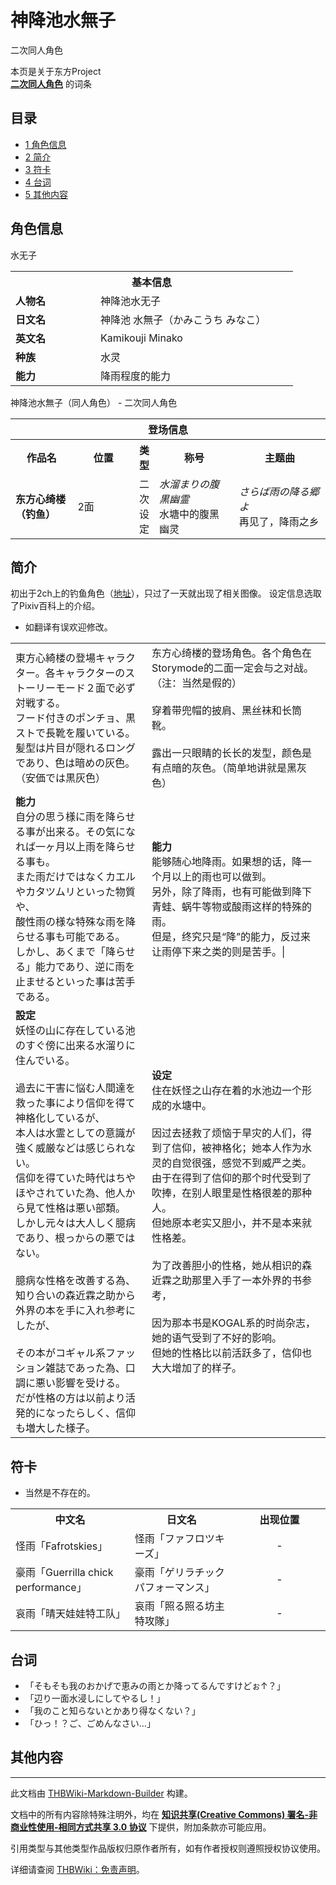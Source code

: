 # 神降池水無子

<!-- source html: G:\repos\THBWiki-Markdown-Builder\THBWikiMarkdown\Temp\main\b\b0\ns0%3A%E7%A5%9E%E9%99%8D%E6%B1%A0%E6%B0%B4%E7%84%A1%E5%AD%90.html -->

二次同人角色

本页是关于东方Project  
 **[二次同人角色](./二次角色列表.md)** 的词条

## 目录

- [1 角色信息](#角色信息)
- [2 简介](#简介)
- [3 符卡](#符卡)
- [4 台词](#台词)
- [5 其他内容](#其他内容)





## 角色信息
[](./文件-水无子.png.md)  [](./文件-水无子.png.md)水无子

<table>
<tbody><tr>
<th colspan="2">基本信息</th>
</tr>
<tr>
<td style="width:120px"><b>人物名</b></td><td style="min-width:300px">神降池水无子</td>
</tr><tr><td><b>日文名</b></td><td>神降池 水無子（かみこうち みなこ）</td></tr><tr><td><b>英文名</b></td><td>Kamikouji Minako</td></tr><tr><td><b>种族</b></td><td>水灵</td></tr><tr><td><b>能力</b></td><td>降雨程度的能力</td></tr></tbody></table>

神降池水無子（同人角色） - 二次同人角色
  
  

  


<table>
<tbody><tr>
<th colspan="5">登场信息</th>
</tr><tr><th><b>作品名</b></th><th><b>位置</b></th><th><b>类型</b></th><th><b>称号</b></th><th><b>主题曲</b></th></tr><tr><td rowspan="1" style="width:120px"><b>东方心绮楼（钓鱼）</b></td><td style="width:130px">2面</td><td style="width:15px">二次设定</td><td style="width:180px"><i>水溜まりの腹黒幽霊</i><br>
水塘中的腹黑幽灵</td><td style="width:200px"><i>さらば雨の降る郷よ</i> <br>
再见了，降雨之乡</td></tr></tbody></table>



## 简介
  
初出于2ch上的钓鱼角色（[地址](http://2ch-archives.net/hayabusa.2ch.net-news4vip/4-1358154010/#22)），只过了一天就出现了相关图像。
设定信息选取了Pixiv百科上的介绍。
  

- 如翻译有误欢迎修改。


<table><tbody><tr class="tt-content" id="简介-1" data-pos="&#91;&quot;\u7b80\u4ecb&quot;,1&#93;"><td class="tt-ja" lang="ja"><div class="poem">東方心綺楼の登場キャラクター。各キャラクターのストーリーモード２面で必ず対戦する。 <br>フード付きのポンチョ、黒ストで長靴を履いている。<br>髪型は片目が隠れるロングであり、色は暗めの灰色。（安価では黒灰色）</div></td><td class="tt-zh" lang="zh"><div class="poem">东方心绮楼的登场角色。各个角色在Storymode的二面一定会与之对战。（注：当然是假的）<br><br>穿着带兜帽的披肩、黑丝袜和长筒靴。<br><br>露出一只眼睛的长长的发型，颜色是有点暗的灰色。（简单地讲就是黑灰色）</div></td></tr><tr class="tt-content" id="简介-2" data-pos="&#91;&quot;\u7b80\u4ecb&quot;,2&#93;"><td class="tt-ja" lang="ja"><div class="poem"><b>能力</b><br>自分の思う様に雨を降らせる事が出来る。その気になれば一ヶ月以上雨を降らせる事も。 <br>また雨だけではなくカエルやカタツムリといった物質や、 <br>酸性雨の様な特殊な雨を降らせる事も可能である。<br>しかし、あくまで「降らせる」能力であり、逆に雨を止ませるといった事は苦手である。</div></td><td class="tt-zh" lang="zh"><div class="poem"><b>能力</b><br>能够随心地降雨。如果想的话，降一个月以上的雨也可以做到。<br>另外，除了降雨，也有可能做到降下青蛙、蜗牛等物或酸雨这样的特殊的雨。<br>但是，终究只是“降”的能力，反过来让雨停下来之类的则是苦手。|</div></td></tr><tr class="tt-content" id="简介-3" data-pos="&#91;&quot;\u7b80\u4ecb&quot;,3&#93;"><td class="tt-ja" lang="ja"><div class="poem"><b>設定</b><br>妖怪の山に存在している池のすぐ傍に出来る水溜りに住んでいる。<br><br>過去に干害に悩む人間達を救った事により信仰を得て神格化しているが、 <br>本人は水霊としての意識が強く威厳などは感じられない。<br>信仰を得ていた時代はちやほやされていた為、他人から見て性格は悪い部類。<br>しかし元々は大人しく臆病であり、根っからの悪ではない。<br><br>臆病な性格を改善する為、知り合いの森近霖之助から外界の本を手に入れ参考にしたが、<br><br>その本がコギャル系ファッション雑誌であった為、口調に悪い影響を受ける。<br>だが性格の方は以前より活発的になったらしく、信仰も増大した様子。</div></td><td class="tt-zh" lang="zh"><div class="poem"><b>设定</b><br>住在妖怪之山存在着的水池边一个形成的水塘中。<br><br>因过去拯救了烦恼于旱灾的人们，得到了信仰，被神格化；她本人作为水灵的自觉很强，感觉不到威严之类。<br>由于在得到了信仰的那个时代受到了吹捧，在别人眼里是性格很差的那种人。<br>但她原本老实又胆小，并不是本来就性格差。<br><br>为了改善胆小的性格，她从相识的森近霖之助那里入手了一本外界的书参考，<br><br>因为那本书是KOGAL系的时尚杂志，她的语气受到了不好的影响。<br>但她的性格比以前活跃多了，信仰也大大增加了的样子。<br></div></td></tr></tbody></table>



## 符卡
- 当然是不存在的。


<table><tbody><tr><th><b>中文名</b></th><th><b>日文名</b></th><th><b>出现位置</b></th></tr><tr><td style="width:200px">怪雨「Fafrotskies」</td><td style="width:200px">怪雨「ファフロツキーズ」</td><td style="width:180px"><center>-</center></td></tr>
<tr><td style="width:200px">豪雨「Guerrilla chick performance」</td><td style="width:200px">豪雨「ゲリラチックパフォーマンス」</td><td style="width:180px"><center>-</center></td></tr>
<tr><td style="width:200px">哀雨「晴天娃娃特工队」</td><td style="width:200px">哀雨「照る照る坊主特攻隊」</td><td style="width:180px"><center>-</center></td></tr></tbody></table>



## 台词
- 「そもそも我のおかげで恵みの雨とか降ってるんですけどぉ↑？」
- 「辺り一面水浸しにしてやるし！」
- 「我のこと知らないとかあり得なくない？」
- 「ひっ！？ご、ごめんなさい…」


## 其他内容




---

此文档由 [THBWiki-Markdown-Builder](https://github.com/Delsin-Yu/THBWiki-Markdown-Builder) 构建。

文档中的所有内容除特殊注明外，均在 [**知识共享(Creative Commons) 署名-非商业性使用-相同方式共享 3.0 协议**](https://creativecommons.org/licenses/by-sa/3.0/deed.zh-hans) 下提供，附加条款亦可能应用。

引用类型与其他类型作品版权归原作者所有，如有作者授权则遵照授权协议使用。

详细请查阅 [THBWiki：免责声明](https://thbwiki.cc/THBWiki:%E5%85%8D%E8%B4%A3%E5%A3%B0%E6%98%8E)。

